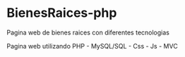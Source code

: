 # BienesRaices-php
Pagina web de bienes raices con diferentes tecnologias

Pagina web utilizando PHP - MySQL/SQL - Css - Js - MVC
